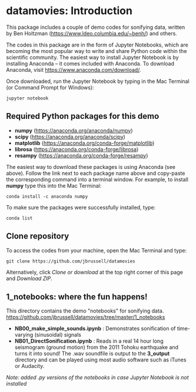 # datamovies: Introduction
This package includes a couple of demo codes for sonifying data, written by Ben Holtzman (https://www.ldeo.columbia.edu/~benh/) and others.

The codes in this package are in the form of Jupyter Notebooks, which are becoming the most popular way to write and share Python code within the scientific community. The easiest way to install Jupyter Notebook is by installing Anaconda – it comes included with Anaconda. To download Anaconda, visit https://www.anaconda.com/download/.

Once downloaded, run the Jupyter Notebook by typing in the Mac Terminal (or Command Prompt for Windows):

`jupyter notebook`

## Required Python packages for this demo
- **numpy**        (https://anaconda.org/anaconda/numpy)
- **scipy**        (https://anaconda.org/anaconda/scipy)
- **matplotlib**   (https://anaconda.org/conda-forge/matplotlib)
- **librosa**      (https://anaconda.org/conda-forge/librosa)
- **resampy**      (https://anaconda.org/conda-forge/resampy)

The easiest way to download these packages is using Anaconda (see above). Follow the link next to each package name above and copy-paste the corresponding command into a terminal window. For example, to install **numpy** type this into the Mac Terminal:

`conda install -c anaconda numpy`

To make sure the packages were successfully installed, type:

`conda list`

## Clone repository
To access the codes from your machine, open the Mac Terminal and type:

`git clone https://github.com/jbrussell/datamovies`

Alternatively, click *Clone or download* at the top right corner of this page and *Download ZIP*.

## 1_notebooks: where the fun happens!
This directory contains the demo "notebooks" for sonifying data.
https://github.com/jbrussell/datamovies/tree/master/1_notebooks

- **NB00_make_simple_sounds.ipynb** : Demonstrates sonification of time-varying (sinusoidal) signals
- **NB01_DirectSonification.ipynb** : Reads in a real 14 hour long seismogram (ground motion) from the 2011 Tohoku earthquake and turns it into sound! The .wav soundfile is output to the **3_output** directory and can be played using most audio software such as iTunes or Audacity.

*Note: added .py versions of the notebooks in case Jupyter Notebook is not installed*